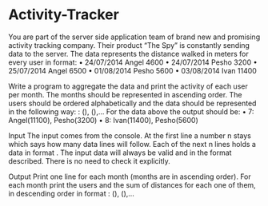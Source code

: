# Activity-Tracker
You are part of the server side application team of brand new and promising activity tracking company. Their product “The Spy” is constantly sending data to the server. The data represents the distance walked in meters for every user in format:
•	24/07/2014 Angel 4600
•	24/07/2014 Pesho 3200
•	25/07/2014 Angel 6500
•	01/08/2014 Pesho 5600
•	03/08/2014 Ivan 11400

Write a program to aggregate the data and print the activity of each user per month. The months should be represented in ascending order. The users should be ordered alphabetically and the data should be represented in the following way: <month>: <user>(<distance>), <user>(<distance>),… For the data above the output should be:
•	7: Angel(11100), Pesho(3200)
•	8: Ivan(11400), Pesho(5600)

Input
The input comes from the console. At the first line a number n stays which says how many data lines will follow. Each of the next n lines holds a data in format <date> <user> <distance>. The input data will always be valid and in the format described. There is no need to check it explicitly.

Output
Print one line for each month (months are in ascending order). For each month print the users and the sum of distances for each one of them, in descending order in format <month>: <user>(<distance>), <user>(<distance>),…

